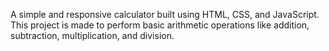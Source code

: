 A simple and responsive calculator built using HTML, CSS, and JavaScript. This project is made to perform basic arithmetic operations like addition, subtraction, multiplication, and division.
